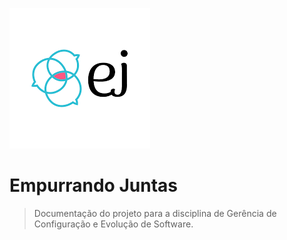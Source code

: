 <!-- _coverpage.md -->

![logo](./assets/ej-logo.png)

# Empurrando Juntas
> Documentação do projeto para a disciplina de Gerência de Configuração e Evolução de Software.

<div class="scroll-down-arrow"></div>